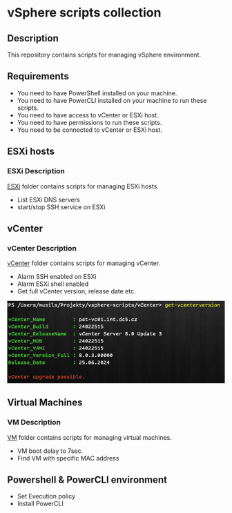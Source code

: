 # vSphere scripts collection

## Description

This repository contains scripts for managing vSphere environment.

## Requirements

* You need to have PowerShell installed on your machine.
* You need to have PowerCLI installed on your machine to run these scripts.
* You need to have access to vCenter or ESXi host.
* You need to have permissions to run these scripts.
* You need to be connected to vCenter or ESXi host.

## ESXi hosts

### ESXi Description

[ESXi](./ESXi) folder contains scripts for managing ESXi hosts.

* List ESXi DNS servers
* start/stop SSH service on ESXi

## vCenter

### vCenter Description

[vCenter](./vCenter) folder contains scripts for managing vCenter.

* Alarm SSH enabled on ESXi
* Alarm ESXi shell enabled
* Get full vCenter version, release date etc.

![vCenter version](./vCenter/vCenterVersion.png)

## Virtual Machines

### VM Description

[VM](./VM) folder contains scripts for managing virtual machines.

* VM boot delay to 7sec.
* Find VM with specific MAC address

## Powershell & PowerCLI environment

* Set Execution policy
* Install PowerCLI
